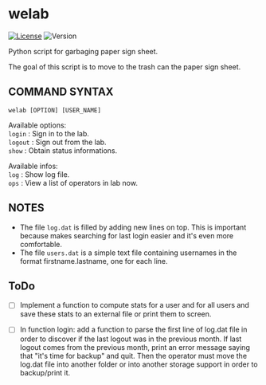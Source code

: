 # welab
[![License](http://img.shields.io/:license-GPL3.0-blue.svg)](http://www.gnu.org/licenses/gpl-3.0.html)
![Version](https://img.shields.io/badge/version-1.0-yellow.svg)

Python script for garbaging paper sign sheet.

The goal of this script is to move to the trash can the paper sign sheet.

## COMMAND SYNTAX
`welab [OPTION] [USER_NAME]`

Available options:  
  `login`  : Sign in to the lab.  
  `logout` : Sign out from the lab.  
  `show`   : Obtain status informations.  
  
  Available infos:  
      `log` : Show log file.  
      `ops` : View a list of operators in lab now.  

## NOTES
- The file `log.dat` is filled by adding new lines on top.
This is important because makes searching for last login easier and it's even more comfortable.
- The file `users.dat` is a simple text file containing usernames in the format
firstname.lastname, one for each line.


## ToDo
- [ ] Implement a function to compute stats for a user and for all users and save these stats
to an external file or print them to screen.

- [ ] In function login: add a function to parse the first line of log.dat file in order to discover
if the last logout was in the previous month. If last logout comes from the previous month,
print an error message saying that "it's time for backup" and quit.
Then the operator must move the log.dat file into another folder or into another
storage support in order to backup/print it.
